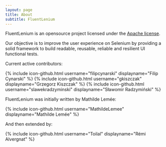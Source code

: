 ```yaml
---
layout: page
title: About
subtitle: FluentLenium
---
```


FluentLenium is an opensource project licensed under the [Apache license](https://www.apache.org/licenses/LICENSE-2.0).

Our objective is to improve the user experience on Selenium by providing a solid framework to build readable, reusable, 
reliable and resilient UI functional tests.

Current active contributors:

{% include icon-github.html username="filipcynarski" displayname="Filip Cynarski" %}
{% include icon-github.html username="gkiszczak" displayname="Grzegorz Kiszczak" %}
{% include icon-github.html username="slawekradzyminski" displayname="Sławomir Radzymiński" %}

FluentLenium was initially written by Mathilde Lemée:

{% include icon-github.html username="MathildeLemee" displayname="Mathilde Lemée" %}

And then extended by:

{% include icon-github.html username="Toilal" displayname="Rémi Alvergnat" %}
